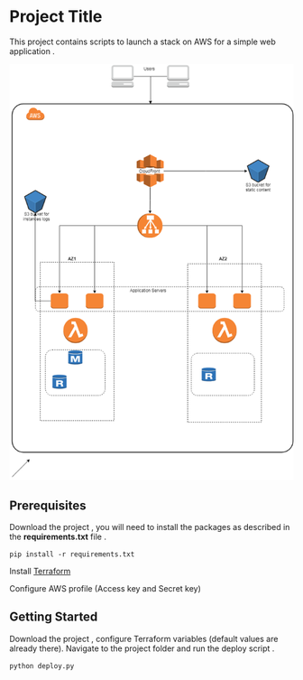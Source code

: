 # Project Title

This project contains scripts to launch a stack on AWS for a simple web application . 

![alt text](doc/Pattern.png)
## Prerequisites
Download the project , you will need to install the packages as described in the **requirements.txt** file .
```
pip install -r requirements.txt
```
Install [Terraform](https://www.terraform.io/downloads.html)

Configure AWS profile (Access key and Secret key)


## Getting Started

Download the project , configure Terraform variables (default values are already there).
Navigate to the project folder and run the deploy script .
```
python deploy.py
```
